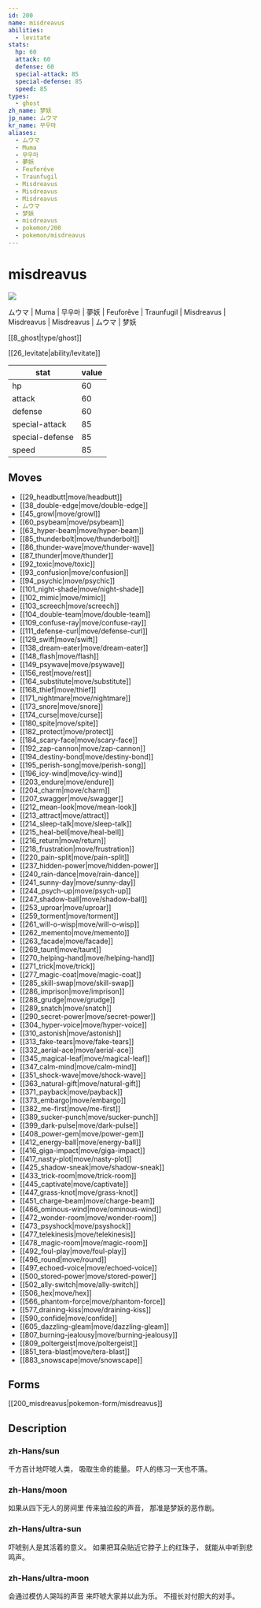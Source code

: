 ```yaml
---
id: 200
name: misdreavus
abilities:
  - levitate
stats:
  hp: 60
  attack: 60
  defense: 60
  special-attack: 85
  special-defense: 85
  speed: 85
types:
  - ghost
zh_name: 梦妖
jp_name: ムウマ
kr_name: 무우마
aliases:
  - ムウマ
  - Muma
  - 무우마
  - 夢妖
  - Feuforêve
  - Traunfugil
  - Misdreavus
  - Misdreavus
  - Misdreavus
  - ムウマ
  - 梦妖
  - misdreavus
  - pokemon/200
  - pokemon/misdreavus
---
```

# misdreavus

![](https://raw.githubusercontent.com/PokeAPI/sprites/master/sprites/pokemon/200.png)

ムウマ | Muma | 무우마 | 夢妖 | Feuforêve | Traunfugil | Misdreavus | Misdreavus | Misdreavus | ムウマ | 梦妖

[[8_ghost|type/ghost]]

[[26_levitate|ability/levitate]]

|stat|value|
|---|---|
|hp|60|
|attack|60|
|defense|60|
|special-attack|85|
|special-defense|85|
|speed|85|


## Moves

- [[29_headbutt|move/headbutt]]
- [[38_double-edge|move/double-edge]]
- [[45_growl|move/growl]]
- [[60_psybeam|move/psybeam]]
- [[63_hyper-beam|move/hyper-beam]]
- [[85_thunderbolt|move/thunderbolt]]
- [[86_thunder-wave|move/thunder-wave]]
- [[87_thunder|move/thunder]]
- [[92_toxic|move/toxic]]
- [[93_confusion|move/confusion]]
- [[94_psychic|move/psychic]]
- [[101_night-shade|move/night-shade]]
- [[102_mimic|move/mimic]]
- [[103_screech|move/screech]]
- [[104_double-team|move/double-team]]
- [[109_confuse-ray|move/confuse-ray]]
- [[111_defense-curl|move/defense-curl]]
- [[129_swift|move/swift]]
- [[138_dream-eater|move/dream-eater]]
- [[148_flash|move/flash]]
- [[149_psywave|move/psywave]]
- [[156_rest|move/rest]]
- [[164_substitute|move/substitute]]
- [[168_thief|move/thief]]
- [[171_nightmare|move/nightmare]]
- [[173_snore|move/snore]]
- [[174_curse|move/curse]]
- [[180_spite|move/spite]]
- [[182_protect|move/protect]]
- [[184_scary-face|move/scary-face]]
- [[192_zap-cannon|move/zap-cannon]]
- [[194_destiny-bond|move/destiny-bond]]
- [[195_perish-song|move/perish-song]]
- [[196_icy-wind|move/icy-wind]]
- [[203_endure|move/endure]]
- [[204_charm|move/charm]]
- [[207_swagger|move/swagger]]
- [[212_mean-look|move/mean-look]]
- [[213_attract|move/attract]]
- [[214_sleep-talk|move/sleep-talk]]
- [[215_heal-bell|move/heal-bell]]
- [[216_return|move/return]]
- [[218_frustration|move/frustration]]
- [[220_pain-split|move/pain-split]]
- [[237_hidden-power|move/hidden-power]]
- [[240_rain-dance|move/rain-dance]]
- [[241_sunny-day|move/sunny-day]]
- [[244_psych-up|move/psych-up]]
- [[247_shadow-ball|move/shadow-ball]]
- [[253_uproar|move/uproar]]
- [[259_torment|move/torment]]
- [[261_will-o-wisp|move/will-o-wisp]]
- [[262_memento|move/memento]]
- [[263_facade|move/facade]]
- [[269_taunt|move/taunt]]
- [[270_helping-hand|move/helping-hand]]
- [[271_trick|move/trick]]
- [[277_magic-coat|move/magic-coat]]
- [[285_skill-swap|move/skill-swap]]
- [[286_imprison|move/imprison]]
- [[288_grudge|move/grudge]]
- [[289_snatch|move/snatch]]
- [[290_secret-power|move/secret-power]]
- [[304_hyper-voice|move/hyper-voice]]
- [[310_astonish|move/astonish]]
- [[313_fake-tears|move/fake-tears]]
- [[332_aerial-ace|move/aerial-ace]]
- [[345_magical-leaf|move/magical-leaf]]
- [[347_calm-mind|move/calm-mind]]
- [[351_shock-wave|move/shock-wave]]
- [[363_natural-gift|move/natural-gift]]
- [[371_payback|move/payback]]
- [[373_embargo|move/embargo]]
- [[382_me-first|move/me-first]]
- [[389_sucker-punch|move/sucker-punch]]
- [[399_dark-pulse|move/dark-pulse]]
- [[408_power-gem|move/power-gem]]
- [[412_energy-ball|move/energy-ball]]
- [[416_giga-impact|move/giga-impact]]
- [[417_nasty-plot|move/nasty-plot]]
- [[425_shadow-sneak|move/shadow-sneak]]
- [[433_trick-room|move/trick-room]]
- [[445_captivate|move/captivate]]
- [[447_grass-knot|move/grass-knot]]
- [[451_charge-beam|move/charge-beam]]
- [[466_ominous-wind|move/ominous-wind]]
- [[472_wonder-room|move/wonder-room]]
- [[473_psyshock|move/psyshock]]
- [[477_telekinesis|move/telekinesis]]
- [[478_magic-room|move/magic-room]]
- [[492_foul-play|move/foul-play]]
- [[496_round|move/round]]
- [[497_echoed-voice|move/echoed-voice]]
- [[500_stored-power|move/stored-power]]
- [[502_ally-switch|move/ally-switch]]
- [[506_hex|move/hex]]
- [[566_phantom-force|move/phantom-force]]
- [[577_draining-kiss|move/draining-kiss]]
- [[590_confide|move/confide]]
- [[605_dazzling-gleam|move/dazzling-gleam]]
- [[807_burning-jealousy|move/burning-jealousy]]
- [[809_poltergeist|move/poltergeist]]
- [[851_tera-blast|move/tera-blast]]
- [[883_snowscape|move/snowscape]]

## Forms



[[200_misdreavus|pokemon-form/misdreavus]]

## Description

### zh-Hans/sun

千方百计地吓唬人类，
吸取生命的能量。
吓人的练习一天也不落。

### zh-Hans/moon

如果从四下无人的房间里
传来抽泣般的声音，
那准是梦妖的恶作剧。

### zh-Hans/ultra-sun

吓唬别人是其活着的意义。
如果把耳朵贴近它脖子上的红珠子，
就能从中听到悲鸣声。

### zh-Hans/ultra-moon

会通过模仿人哭叫的声音
来吓唬大家并以此为乐。
不擅长对付胆大的对手。

